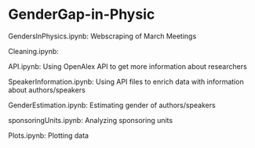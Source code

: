 # GenderGap-in-Physic

GendersInPhysics.ipynb: Webscraping of March Meetings

Cleaning.ipynb: 

API.ipynb: Using OpenAlex API to get more information about researchers

SpeakerInformation.ipynb: Using API files to enrich data with information about authors/speakers

GenderEstimation.ipynb: Estimating gender of authors/speakers

sponsoringUnits.ipynb: Analyzing sponsoring units

Plots.ipynb: Plotting data



